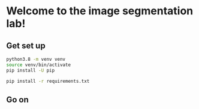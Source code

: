 # Welcome to the image segmentation lab!

## Get set up

```bash
python3.8 -m venv venv
source venv/bin/activate
pip install -U pip

pip install -r requirements.txt
```

## Go on

